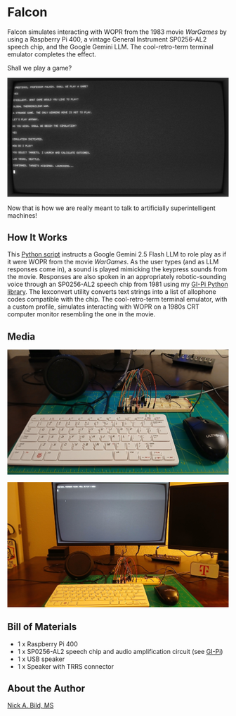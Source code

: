 # Falcon

Falcon simulates interacting with WOPR from the 1983 movie *WarGames* by using a Raspberry Pi 400, a vintage General Instrument SP0256-AL2 speech chip, and the Google Gemini LLM. The cool-retro-term terminal emulator completes the effect.

Shall we play a game?

![](https://raw.githubusercontent.com/nickbild/falcon/refs/heads/main/media/screenshot.jpg)

Now that is how we are really meant to talk to artificially superintelligent machines!

## How It Works

This [Python script](https://github.com/nickbild/falcon/blob/main/falcon.py) instructs a Google Gemini 2.5 Flash LLM to role play as if it were WOPR from the movie *WarGames*. As the user types (and as LLM responses come in), a sound is played mimicking the keypress sounds from the movie. Responses are also spoken in an appropriately robotic-sounding voice through an SP0256-AL2 speech chip from 1981 using my [GI-Pi Python library](https://github.com/nickbild/gi-pi). The lexconvert utility converts text strings into a list of allophone codes compatible with the chip. The cool-retro-term terminal emulator, with a custom profile, simulates interacting with WOPR on a 1980s CRT computer monitor resembling the one in the movie. 

## Media

![](https://raw.githubusercontent.com/nickbild/falcon/refs/heads/main/media/hardware_sm.jpg)

![](https://raw.githubusercontent.com/nickbild/falcon/refs/heads/main/media/running_falcon_sm.jpg)

## Bill of Materials

- 1 x Raspberry Pi 400
- 1 x SP0256-AL2 speech chip and audio amplification circuit (see [GI-Pi](https://github.com/nickbild/gi-pi))
- 1 x USB speaker
- 1 x Speaker with TRRS connector

## About the Author

[Nick A. Bild, MS](https://nickbild79.firebaseapp.com/#!/)
